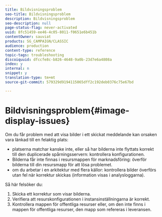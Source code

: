 ```yaml
---
title: Bildvisningsproblem
seo-title: Bildvisningsproblem
description: Bildvisningsproblem
seo-description: null
page-status-flag: never-activated
uuid: 8fc51459-ee46-4c05-8011-f0651e6b451b
contentOwner: sauviat
products: SG_CAMPAIGN/CLASSIC
audience: production
content-type: reference
topic-tags: troubleshooting
discoiquuid: dfccfe8c-b826-4648-9a0b-23d7e6a4808a
index: y
internal: n
snippet: y
translation-type: tm+mt
source-git-commit: 579329d9194115065dff2c192deb0376c75e67bd

---
```



# Bildvisningsproblem{#image-display-issues}

Om du får problem med att visa bilder i ett skickat meddelande kan orsaken vara länkad till en felaktig plats:

* platserna matchar kanske inte, eller så har bilderna inte flyttats korrekt till den duplicerade spårningsservern: kontrollera konfigurationen.
* Bilderna får inte finnas i resursmappen för marknadsföring: överför bilderna till din resursmapp för att lösa problemet.
* om du arbetar i en arkitektur med flera källor: kontrollera bilder överförs utan fel när korrektur skickas (information visas i analysloggarna).

Så här felsöker du:

1. Skicka ett korrektur som visar bilderna.
1. Verifiera att resurskonfigurationen i instansinställningarna är korrekt.
1. Kontrollera mappen för offentliga resurser eller, om den inte finns i mappen för offentliga resurser, den mapp som refereras i leveransen.

